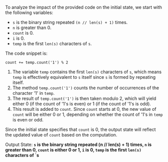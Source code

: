 To analyze the impact of the provided code on the initial state, we start with the following variables:

- `s` is the binary string repeated `(n // len(s) + 1)` times.
- `n` is greater than 0.
- `count` is 0.
- `i` is 0.
- `temp` is the first `len(s)` characters of `s`.

The code snippet is:
```
count += temp.count('1') % 2
```

1. The variable `temp` contains the first `len(s)` characters of `s`, which means `temp` is effectively equivalent to `s` itself since `s` is formed by repeating itself.
2. The method `temp.count('1')` counts the number of occurrences of the character '1' in `temp`.
3. The result of `temp.count('1')` is then taken modulo 2, which will yield either 0 (if the count of '1's is even) or 1 (if the count of '1's is odd).
4. This result is added to `count`. Since `count` starts at 0, the new value of `count` will be either 0 or 1, depending on whether the count of '1's in `temp` is even or odd.

Since the initial state specifies that `count` is 0, the output state will reflect the updated value of `count` based on the computation.

Output State: **`s` is the binary string repeated (n // len(s) + 1) times, `n` is greater than 0, `count` is either 0 or 1, `i` is 0, `temp` is the first `len(s)` characters of `s**